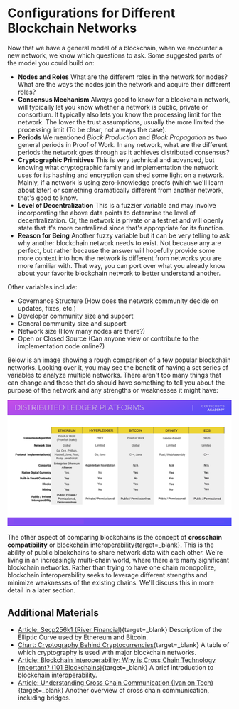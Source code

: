 # Configurations for Different Blockchain Networks

Now that we have a general model of a blockchain, when we encounter a new network, we know which questions to ask. Some suggested parts of the model you could build on:

- **Nodes and Roles** What are the different roles in the network for nodes? What are the ways the nodes join the network and acquire their different roles?
- **Consensus Mechanism** Always good to know for a blockchain network, will typically let you know whether a network is public, private or consortium. It typically also lets you know the processing limit for the network. The lower the trust assumptions, usually the more limited the processing limit (To be clear, not always the case).
- **Periods** We mentioned _Block Production_ and _Block Propagation_ as two general periods in Proof of Work. In any network, what are the different periods the network goes through as it achieves distributed consensus?
- **Cryptographic Primitives** This is very technical and advanced, but knowing what cryptographic family and implementation the network uses for its hashing and encryption can shed some light on a network. Mainly, if a network is using zero-knowledge proofs (which we'll learn about later) or something dramatically different from another network, that's good to know.
- **Level of Decentralization** This is a fuzzier variable and may involve incorporating the above data points to determine the level of decentralization. Or, the network is private or a testnet and will openly state that it's more centralized since that's appropriate for its function.
- **Reason for Being** Another fuzzy variable but it can be very telling to ask why another blockchain network needs to exist. Not because any are perfect, but rather because the answer will hopefully provide some more context into how the network is different from networks you are more familiar with. That way, you can port over what you already know about your favorite blockchain network to better understand another.

Other variables include:

- Governance Structure (How does the network community decide on updates, fixes, etc.)
- Developer community size and support
- General community size and support
- Network size (How many nodes are there?)
- Open or Closed Source (Can anyone view or contribute to the implementation code online?)

Below is an image showing a rough comparison of a few popular blockchain networks. Looking over it, you may see the benefit of having a set series of variables to analyze multiple networks. There aren't too many things that can change and those that do should have something to tell you about the purpose of the network and any strengths or weaknesses it might have:

![blockchain config](../../../img/S01/blockchain-config.png)

The other aspect of comparing blockchains is the concept of **crosschain compatibility** or [blockchain interoperability](https://101blockchains.com/blockchain-interoperability/){target=\_blank}. This is the ability of public blockchains to share network data with each other. We're living in an increasingly multi-chain world, where there are many significant blockchain networks. Rather than trying to have one chain monopolize, blockchain interoperability seeks to leverage different strengths and minimize weaknesses of the existing chains. We'll discuss this in more detail in a later section.

## Additional Materials

- [Article: Secp256k1 (River Financial)](https://river.com/learn/terms/s/secp256k1/){target=\_blank} Description of the Elliptic Curve used by Ethereum and Bitcoin.
- [Chart: Cryptography Behind Cryptocurrencies](https://www.susanka.eu/coins-crypto/){target=\_blank} A table of which cryptography is used with major blockchain networks.
- [Article: Blockchain Interoperability: Why is Cross Chain Technology Important? (101 Blockchains)](https://101blockchains.com/blockchain-interoperability/){target=\_blank} A brief introduction to blockchain interoperability.
- [Article: Understanding Cross Chain Communication (Ivan on Tech)](https://academy.ivanontech.com/blog/understanding-cross-chain-communication-examining-blockchain-interoperability-and-why-it-matters){target=\_blank} Another overview of cross chain communication, including bridges.
